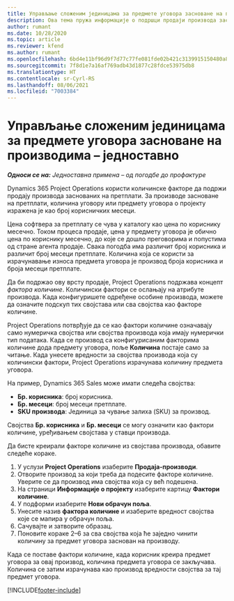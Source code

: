 ```yaml
---
title: Управљање сложеним јединицама за предмете уговора засноване на производима – једноставно
description: Ова тема пружа информације о подршци продаји производа заснованих на претплати.
author: rumant
ms.date: 10/28/2020
ms.topic: article
ms.reviewer: kfend
ms.author: rumant
ms.openlocfilehash: 6bd4e11bf96d9f7d77c77fe081fde02b421c3139915150480a8d1a4d812887f6
ms.sourcegitcommit: 7f8d1e7a16af769adb43d1877c28fdce53975db8
ms.translationtype: HT
ms.contentlocale: sr-Cyrl-RS
ms.lasthandoff: 08/06/2021
ms.locfileid: "7003384"
---
```

# <a name="manage-complex-units-for-product-based-contract-lines---lite"></a>Управљање сложеним јединицама за предмете уговора засноване на производима – једноставно

_**Односи се на:** Једноставна примена – од погодбе до профактуре_

Dynamics 365 Project Operations користи количинске факторе да подржи продају производа заснованих на претплати. За производе засноване на претплати, количина уговору или предмету уговора о пројекту изражена је као број корисничких месеци.

Цена софтвера за претплату се чува у каталогу као цена по кориснику месечно. Током процеса продаје, цена у предмету уговора је обично цена по кориснику месечно, до које се дошло преговорима и попустима од стране агента продаје. Свака погодба има различит број корисника и различит број месеци претплате. Количина која се користи за израчунавање износа предмета уговора је производ броја корисника и броја месеци претплате.

Да би подржао ову врсту продаје, Project Operations подржава концепт *фактора количине*. Количински фактори се ослањају на атрибуте производа. Када конфигуришете одређене особине производа, можете да означите подскуп тих својстава или сва својства као факторе количине.

Project Operations потврђује да се као фактори количине означавају само нумеричка својства или својства производа која имају нумерички тип података. Када се производ са конфигурисаним факторима количине дода предмету уговора, поље **Количина** постаје само за читање. Када унесете вредности за својства производа која су количински фактори, Project Operations израчунава количину предмета уговора.

На пример, Dynamics 365 Sales може имати следећа својства:

- **Бр. корисника**: број корисника.
- **Бр. месеци**: број месеци претплате.
- **SKU производа**: Јединица за чување залиха (SKU) за производ.

Својства **Бр. корисника** и **Бр. месеци** се могу означити као фактори количине, уређивањем својстава у ставци производа.

Да бисте креирали факторе количине из својстава производа, обавите следеће кораке.

1. У услузи **Project Operations** изаберите **Продаја-производи**.
2. Отворите производ за који треба да подесите факторе количине. Уверите се да производ има својства која су већ подешена.
3. На страници **Информације о пројекту** изаберите картицу **Фактори количине**.
4. У подформи изаберите **Нови обрачун поља**.
5. Унесите назив **фактора количине** и изаберите вредност својства које се мапира у обрачун поља.
6. Сачувајте и затворите образац.
7. Поновите кораке 2–6 за сва својства која ће заједно чинити количину за предмет уговора заснован на производу.

Када се поставе фактори количине, када корисник креира предмет уговора за овај производ, количина предмета уговора се закључава. Количина се затим израчунава као производ вредности својства за тај предмет уговора.


[!INCLUDE[footer-include](../../includes/footer-banner.md)]